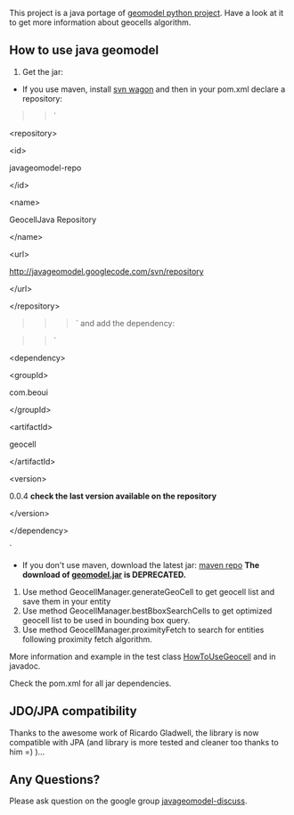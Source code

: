 This project is a java portage of [geomodel python project](http://code.google.com/p/geomodel/). Have a look at it to get more information about geocells algorithm.

## How to use java geomodel ##

  1. Get the jar:
  * If you use maven, install [svn wagon](http://maven-svn-wagon.googlecode.com/svn/site/index.html) and then in your pom.xml declare a repository:
> > `

&lt;repository&gt;


> > > 

&lt;id&gt;

javageomodel-repo

&lt;/id&gt;


> > > 

&lt;name&gt;

GeocellJava Repository

&lt;/name&gt;


> > > 

&lt;url&gt;

http://javageomodel.googlecode.com/svn/repository

&lt;/url&gt;


> > > 

&lt;/repository&gt;


> > > `
and add the dependency:

> > `

&lt;dependency&gt;


> > > 

&lt;groupId&gt;

com.beoui

&lt;/groupId&gt;


> > > 

&lt;artifactId&gt;

geocell

&lt;/artifactId&gt;


> > > 

&lt;version&gt;

0.0.4 **check the last version available on the repository**

&lt;/version&gt;



> > 

&lt;/dependency&gt;

`
  * If you don't use maven, download the latest jar: [maven repo](http://code.google.com/p/javageomodel/source/browse/#svn/repository/com/beoui/geocell)
**The download of [geomodel.jar](http://code.google.com/p/javageomodel/downloads/list) is DEPRECATED.**
  1. Use method GeocellManager.generateGeoCell to get geocell list and save them in your entity
  1. Use method GeocellManager.bestBboxSearchCells to get optimized geocell list to be used in bounding box query.
  1. Use method GeocellManager.proximityFetch to search for entities following proximity fetch algorithm.

More information and example in the test class [HowToUseGeocell](http://code.google.com/p/javageomodel/source/browse/trunk/geocell/src/test/java/com/beoui/utils/HowToUseGeocell.java) and in javadoc.

Check the pom.xml for all jar dependencies.

## JDO/JPA compatibility ##

Thanks to the awesome work of Ricardo Gladwell, the library is now compatible with JPA (and library is more tested and cleaner too thanks to him =) )...

## Any Questions? ##

Please ask question on the google group [javageomodel-discuss](http://groups.google.com/group/javageomodel-discuss).